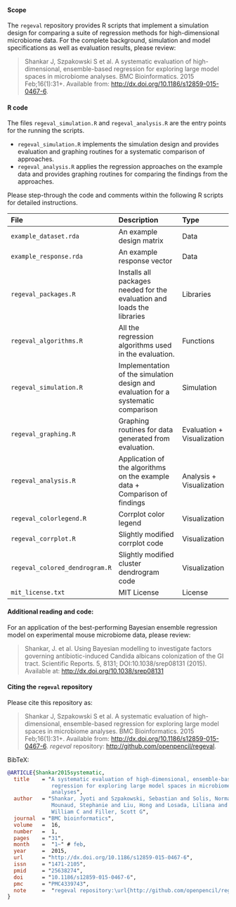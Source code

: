#### Scope
The `regeval` repository provides R scripts that implement a simulation design for comparing a suite of regression methods for high-dimensional microbiome data. For the complete background, simulation and model specifications as well as evaluation results, please review:

> Shankar J, Szpakowski S et al. A systematic evaluation of high-dimensional, ensemble-based regression for exploring large model spaces in microbiome analyses. BMC Bioinformatics. 2015 Feb;16(1):31+. Available from: http://dx.doi.org/10.1186/s12859-015-0467-6.

#### R code

The files `regeval_simulation.R` and `regeval_analysis.R` are the entry points for the running the scripts.

* `regeval_simulation.R` implements the simulation design and provides evaluation and graphing routines for a systematic comparison of approaches.
* `regeval_analysis.R` applies the regression approaches on the example data and provides graphing routines for comparing the findings from the approaches.

Please step-through the code and comments within the following R scripts for detailed instructions.

| File       | Description  | Type |
|:----------|:-----------------|:----|
|`example_dataset.rda`    | An example design matrix| Data |
|`example_response.rda` | An example response vector| Data |
|`regeval_packages.R`| Installs all packages needed for the evaluation and loads the libraries | Libraries |
|`regeval_algorithms.R` | All the regression algorithms used in the evaluation. | Functions |
|`regeval_simulation.R`| Implementation of the simulation design and evaluation for a systematic comparison| Simulation |
|`regeval_graphing.R`| Graphing routines for data generated from evaluation. | Evaluation + Visualization |
|`regeval_analysis.R` | Application of the algorithms on the example data + Comparison of findings | Analysis + Visualization|
|`regeval_colorlegend.R` | Corrplot color legend | Visualization |
|`regeval_corrplot.R`| Slightly modified corrplot code |  Visualization |
|`regeval_colored_dendrogram.R` | Slightly modified cluster dendrogram code | Visualization |
|`mit_license.txt`    | MIT License | License |

#### Additional reading and code:

For an application of the best-performing Bayesian ensemble regression model on experimental mouse microbiome data, please review:

> Shankar, J. et al. Using Bayesian modelling to investigate factors governing antibiotic-induced Candida albicans colonization of the GI tract. Scientific Reports. 5, 8131; DOI:10.1038/srep08131 (2015). Available at: http://dx.doi.org/10.1038/srep08131


#### Citing the `regeval` repository
Please cite this repository as:
> Shankar J, Szpakowski S et al. A systematic evaluation of high-dimensional, ensemble-based regression for exploring large model spaces in microbiome analyses. BMC Bioinformatics. 2015 Feb;16(1):31+. Available from: http://dx.doi.org/10.1186/s12859-015-0467-6. _regeval_ repository: http://github.com/openpencil/regeval.

BibTeX:
```bibtex
@ARTICLE{Shankar2015systematic,
  title    = "A systematic evaluation of high-dimensional, ensemble-based
              regression for exploring large model spaces in microbiome
              analyses",
  author   = "Shankar, Jyoti and Szpakowski, Sebastian and Solis, Norma V and
              Mounaud, Stephanie and Liu, Hong and Losada, Liliana and Nierman,
              William C and Filler, Scott G",
  journal  = "BMC bioinformatics",
  volume   =  16,
  number   =  1,
  pages    = "31",
  month    =  "1~" # feb,
  year     =  2015,
  url      = "http://dx.doi.org/10.1186/s12859-015-0467-6",
  issn     = "1471-2105",
  pmid     = "25638274",
  doi      = "10.1186/s12859-015-0467-6",
  pmc      = "PMC4339743",
  note     =  "regeval repository:\url{http://github.com/openpencil/regeval}"
}
```
